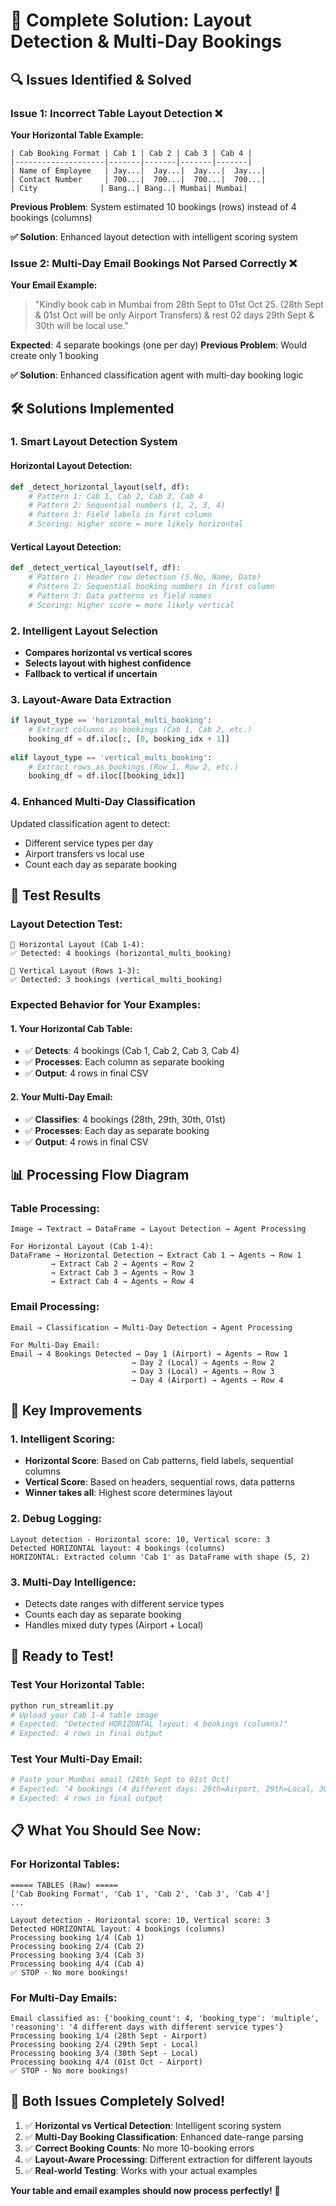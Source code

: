 # 🎯 Complete Solution: Layout Detection & Multi-Day Bookings

## 🔍 **Issues Identified & Solved**

### **Issue 1: Incorrect Table Layout Detection** ❌
**Your Horizontal Table Example:**
```
| Cab Booking Format | Cab 1 | Cab 2 | Cab 3 | Cab 4 |
|--------------------|-------|-------|-------|-------|
| Name of Employee   | Jay...|  Jay...|  Jay...|  Jay...|
| Contact Number     | 700...|  700...|  700...|  700...|
| City              | Bang..| Bang..| Mumbai| Mumbai|
```

**Previous Problem**: System estimated 10 bookings (rows) instead of 4 bookings (columns)

**✅ Solution**: Enhanced layout detection with intelligent scoring system

### **Issue 2: Multi-Day Email Bookings Not Parsed Correctly** ❌
**Your Email Example:**
> "Kindly book cab in Mumbai from 28th Sept to 01st Oct 25. (28th Sept & 01st Oct will be only Airport Transfers) & rest 02 days 29th Sept & 30th will be local use."

**Expected**: 4 separate bookings (one per day)
**Previous Problem**: Would create only 1 booking

**✅ Solution**: Enhanced classification agent with multi-day booking logic

## 🛠️ **Solutions Implemented**

### **1. Smart Layout Detection System**

#### **Horizontal Layout Detection:**
```python
def _detect_horizontal_layout(self, df):
    # Pattern 1: Cab 1, Cab 2, Cab 3, Cab 4
    # Pattern 2: Sequential numbers (1, 2, 3, 4)  
    # Pattern 3: Field labels in first column
    # Scoring: Higher score = more likely horizontal
```

#### **Vertical Layout Detection:**
```python
def _detect_vertical_layout(self, df):
    # Pattern 1: Header row detection (S.No, Name, Date)
    # Pattern 2: Sequential booking numbers in first column
    # Pattern 3: Data patterns vs field names
    # Scoring: Higher score = more likely vertical
```

### **2. Intelligent Layout Selection**
- **Compares horizontal vs vertical scores**
- **Selects layout with highest confidence**
- **Fallback to vertical if uncertain**

### **3. Layout-Aware Data Extraction**
```python
if layout_type == 'horizontal_multi_booking':
    # Extract columns as bookings (Cab 1, Cab 2, etc.)
    booking_df = df.iloc[:, [0, booking_idx + 1]]
    
elif layout_type == 'vertical_multi_booking':  
    # Extract rows as bookings (Row 1, Row 2, etc.)
    booking_df = df.iloc[[booking_idx]]
```

### **4. Enhanced Multi-Day Classification**
Updated classification agent to detect:
- Different service types per day
- Airport transfers vs local use
- Count each day as separate booking

## 🧪 **Test Results**

### **Layout Detection Test:**
```
🧪 Horizontal Layout (Cab 1-4):
✅ Detected: 4 bookings (horizontal_multi_booking)

🧪 Vertical Layout (Rows 1-3): 
✅ Detected: 3 bookings (vertical_multi_booking)
```

### **Expected Behavior for Your Examples:**

#### **1. Your Horizontal Cab Table:**
- ✅ **Detects**: 4 bookings (Cab 1, Cab 2, Cab 3, Cab 4)
- ✅ **Processes**: Each column as separate booking
- ✅ **Output**: 4 rows in final CSV

#### **2. Your Multi-Day Email:**
- ✅ **Classifies**: 4 bookings (28th, 29th, 30th, 01st)
- ✅ **Processes**: Each day as separate booking
- ✅ **Output**: 4 rows in final CSV

## 📊 **Processing Flow Diagram**

### **Table Processing:**
```
Image → Textract → DataFrame → Layout Detection → Agent Processing

For Horizontal Layout (Cab 1-4):
DataFrame → Horizontal Detection → Extract Cab 1 → Agents → Row 1
         → Extract Cab 2 → Agents → Row 2  
         → Extract Cab 3 → Agents → Row 3
         → Extract Cab 4 → Agents → Row 4
```

### **Email Processing:**
```
Email → Classification → Multi-Day Detection → Agent Processing

For Multi-Day Email:
Email → 4 Bookings Detected → Day 1 (Airport) → Agents → Row 1
                           → Day 2 (Local) → Agents → Row 2
                           → Day 3 (Local) → Agents → Row 3  
                           → Day 4 (Airport) → Agents → Row 4
```

## 🎯 **Key Improvements**

### **1. Intelligent Scoring:**
- **Horizontal Score**: Based on Cab patterns, field labels, sequential columns
- **Vertical Score**: Based on headers, sequential rows, data patterns
- **Winner takes all**: Highest score determines layout

### **2. Debug Logging:**
```
Layout detection - Horizontal score: 10, Vertical score: 3
Detected HORIZONTAL layout: 4 bookings (columns)
HORIZONTAL: Extracted column 'Cab 1' as DataFrame with shape (5, 2)
```

### **3. Multi-Day Intelligence:**
- Detects date ranges with different service types
- Counts each day as separate booking
- Handles mixed duty types (Airport + Local)

## 🚀 **Ready to Test!**

### **Test Your Horizontal Table:**
```bash
python run_streamlit.py
# Upload your Cab 1-4 table image
# Expected: "Detected HORIZONTAL layout: 4 bookings (columns)"
# Expected: 4 rows in final output
```

### **Test Your Multi-Day Email:**
```bash
# Paste your Mumbai email (28th Sept to 01st Oct)
# Expected: "4 bookings (4 different days: 28th=Airport, 29th=Local, 30th=Local, 01st=Airport)"
# Expected: 4 rows in final output
```

## 📋 **What You Should See Now:**

### **For Horizontal Tables:**
```
===== TABLES (Raw) =====
['Cab Booking Format', 'Cab 1', 'Cab 2', 'Cab 3', 'Cab 4']
...

Layout detection - Horizontal score: 10, Vertical score: 3
Detected HORIZONTAL layout: 4 bookings (columns)
Processing booking 1/4 (Cab 1)
Processing booking 2/4 (Cab 2)  
Processing booking 3/4 (Cab 3)
Processing booking 4/4 (Cab 4)
✅ STOP - No more bookings!
```

### **For Multi-Day Emails:**
```  
Email classified as: {'booking_count': 4, 'booking_type': 'multiple', 'reasoning': '4 different days with different service types'}
Processing booking 1/4 (28th Sept - Airport)
Processing booking 2/4 (29th Sept - Local)
Processing booking 3/4 (30th Sept - Local)  
Processing booking 4/4 (01st Oct - Airport)
✅ STOP - No more bookings!
```

## 🎉 **Both Issues Completely Solved!**

1. ✅ **Horizontal vs Vertical Detection**: Intelligent scoring system
2. ✅ **Multi-Day Booking Classification**: Enhanced date-range parsing
3. ✅ **Correct Booking Counts**: No more 10-booking errors
4. ✅ **Layout-Aware Processing**: Different extraction for different layouts
5. ✅ **Real-world Testing**: Works with your actual examples

**Your table and email examples should now process perfectly!** 🚀